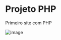# Projeto PHP
Primeiro site com PHP

![image](https://user-images.githubusercontent.com/99426704/175317095-7f8d72e4-fdc2-464e-8e15-7f5ebe1d4e34.png)

